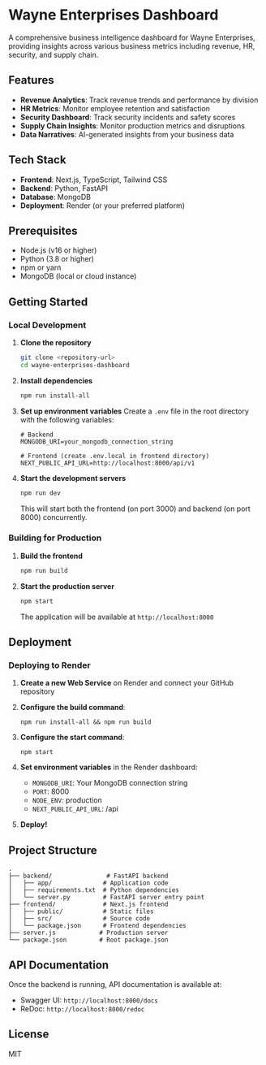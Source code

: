 # Wayne Enterprises Dashboard

A comprehensive business intelligence dashboard for Wayne Enterprises, providing insights across various business metrics including revenue, HR, security, and supply chain.

## Features

- **Revenue Analytics**: Track revenue trends and performance by division
- **HR Metrics**: Monitor employee retention and satisfaction
- **Security Dashboard**: Track security incidents and safety scores
- **Supply Chain Insights**: Monitor production metrics and disruptions
- **Data Narratives**: AI-generated insights from your business data

## Tech Stack

- **Frontend**: Next.js, TypeScript, Tailwind CSS
- **Backend**: Python, FastAPI
- **Database**: MongoDB
- **Deployment**: Render (or your preferred platform)

## Prerequisites

- Node.js (v16 or higher)
- Python (3.8 or higher)
- npm or yarn
- MongoDB (local or cloud instance)

## Getting Started

### Local Development

1. **Clone the repository**
   ```bash
   git clone <repository-url>
   cd wayne-enterprises-dashboard
   ```

2. **Install dependencies**
   ```bash
   npm run install-all
   ```

3. **Set up environment variables**
   Create a `.env` file in the root directory with the following variables:
   ```
   # Backend
   MONGODB_URI=your_mongodb_connection_string
   
   # Frontend (create .env.local in frontend directory)
   NEXT_PUBLIC_API_URL=http://localhost:8000/api/v1
   ```

4. **Start the development servers**
   ```bash
   npm run dev
   ```
   This will start both the frontend (on port 3000) and backend (on port 8000) concurrently.

### Building for Production

1. **Build the frontend**
   ```bash
   npm run build
   ```

2. **Start the production server**
   ```bash
   npm start
   ```
   The application will be available at `http://localhost:8000`

## Deployment

### Deploying to Render

1. **Create a new Web Service** on Render and connect your GitHub repository

2. **Configure the build command**:
   ```
   npm run install-all && npm run build
   ```

3. **Configure the start command**:
   ```
   npm start
   ```

4. **Set environment variables** in the Render dashboard:
   - `MONGODB_URI`: Your MongoDB connection string
   - `PORT`: 8000
   - `NODE_ENV`: production
   - `NEXT_PUBLIC_API_URL`: /api

5. **Deploy!**

## Project Structure

```
.
├── backend/               # FastAPI backend
│   ├── app/              # Application code
│   ├── requirements.txt  # Python dependencies
│   └── server.py         # FastAPI server entry point
├── frontend/             # Next.js frontend
│   ├── public/           # Static files
│   ├── src/              # Source code
│   └── package.json      # Frontend dependencies
├── server.js            # Production server
└── package.json         # Root package.json
```

## API Documentation

Once the backend is running, API documentation is available at:
- Swagger UI: `http://localhost:8000/docs`
- ReDoc: `http://localhost:8000/redoc`

## License

MIT
